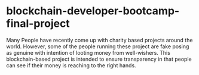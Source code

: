 # blockchain-developer-bootcamp-final-project

Many People have recently come up with charity based projects around the world. However, some of the people running these project are fake posing as genuine with intention of looting money from well-wishers. This blockchain-based project is intended to ensure transparency in that people can see if their money is reaching to the right hands.
